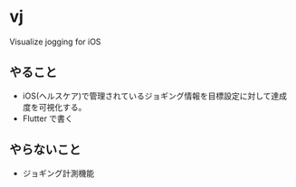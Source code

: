 # vj
Visualize jogging for iOS

## やること
- iOS(ヘルスケア)で管理されているジョギング情報を目標設定に対して達成度を可視化する。
- Flutter で書く

## やらないこと
- ジョギング計測機能
